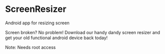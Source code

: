 # ScreenResizer
Android app for resizing screen


Screen broken? No problem! Download our handy dandy screen resizer and get your old functional android device back today!

Note: Needs root access
